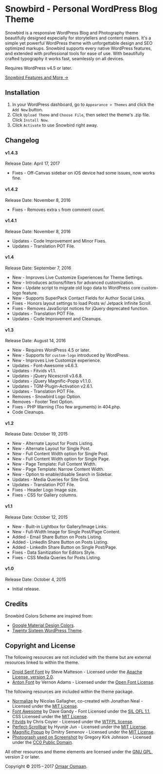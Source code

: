 # Snowbird - Personal WordPress Blog Theme
Snowbird is a responsive WordPress Blog and Photography theme beautifully designed especially for storytellers and content makers. It's a simple yet powerful WordPress theme with unforgettable design and SEO optimized markups. Snowbird supports every native WordPress features, and extended with professional tools for ease of use. With beautifully crafted typography it works fast, seamlessly on all devices.

Requires WordPress v4.5 or later.

[Snowbird Features and More &rarr;](https://xfrontend.com/themes/snowbird-wordpress-theme/)

## Installation
	
1. In your WordPress dashboard, go to `Appearance > Themes` and click the `Add New` button.
2. Click `Upload Theme` and `Choose File`, then select the theme's .zip file. Click `Install Now`.
3. Click `Activate` to use Snowbird right away.

## Changelog

#### v1.4.3
Release Date: April 17, 2017

* Fixes - Off-Canvas sidebar on iOS device had some issues, now works fine.

#### v1.4.2
Release Date: November 8, 2016

* Fixes - Removes extra `s` from comment count.

#### v1.4.1
Release Date: November 8, 2016

* Updates - Code Improvement and Minor Fixes.
* Updates - Translation POT File.

#### v1.4
Release Date: September 7, 2016

* New - Improves Live Customize Experiences for Theme Settings.
* New - Introduces actions/filters for advanced customization.
* New - Update script to migrate old logo data to WordPress core custom-logo feature.
* New - Supports SuperPack Contact Fields for Author Social Links.
* Fixes - Honors layout settings to load Posts w/ Jetpack Infinite Scroll.
* Fixes - Removes JavaScript notices for jQuery deprecated function.
* Updates - Translation POT File.
* Updates - Code Improvement and Cleanups.

#### v1.3
Release Date: August 14, 2016

* New - Requires WordPress 4.5 or later.
* New - Supports for `custom-logo` introduced by WordPress.
* New - Improves Live Customize experience.
* Updates - Font-Awesome v4.6.3.
* Updates - Fitvids v1.1.
* Updates - jQuery Nicescroll v3.6.8.
* Updates - jQuery Magnific-Popip v1.1.0.
* Updates - TGM-Plugin-Activation v2.6.1.
* Updates - Translation POT File.
* Removes - Snowbird Logo Option.
* Removes - Footer Text Option.
* Fixes - PHP Warning (Too few arguments) in 404.php.
* Code Cleanups.

#### v1.2
Release Date: October 19, 2015

* New - Alternate Layout for Posts Listing.
* New - Alternate Layout for Single Post.
* New - Full Content Width option for Single Post.
* New - Full Content Width option for Single Page.
* New - Page Template: Full Content Width.
* New - Page Template: Narrow Content Width.
* New - Option to enable/disable Search in Sidebar.
* Updates - Media Queries for Site Grid.
* Updates - Translation POT File.
* Fixes - Header Logo Image size.
* Fixes - CSS for Gallery columns.

#### v1.1
Release Date: October 12, 2015

* New - Built-in Lightbox for Gallery/Image Links.
* New - Full-Width Image for Single Post/Page Content.
* Added - Email Share Button on Posts Listing.
* Added - LinkedIn Share Button on Posts Listing.
* Added - LinkedIn Share Button on Single Post/Page.
* Fixes - Data Sanitization for Editors Style.
* Fixes - CSS Media Queries for Posts Listing.

#### v1.0
Release Date: October 4, 2015

* Initial release.

## Credits 

Snowbird Colors Scheme are inspired from:

* [Google Material Design Colors](https://www.google.com/design/spec/style/color.html). 
* [Twenty Sixteen WordPress Theme](https://wordpress.org/themes/twentysixteen/).


## Copyright and License

The following resources are not included with the theme but are external resources linked to within the theme.

* [Droid Serif Font](http://www.google.com/fonts/specimen/Droid+Serif) by Steve Matteson - Licensed under the [Apache License, version 2.0](http://www.apache.org/licenses/LICENSE-2.0.html).
* [Anton Font](http://www.google.com/fonts/specimen/Open+Sans) by Vernon Adams - Licensed under the [Open Font License](http://scripts.sil.org/cms/scripts/page.php?site_id=nrsi&id=OFL_web).

The following resources are included within the theme package.

* [Normalize](http://necolas.github.io/normalize.css/) by Nicolas Gallagher, co-created with Jonathan Neal - Licensed under the [MIT License](http://opensource.org/licenses/MIT).
* [Font Awesome](http://fontawesome.io/) by Dave Gandy - Font Licensed under the [SIL OFL 1.1](http://scripts.sil.org/OFL), CSS Licensed under the [MIT License](http://opensource.org/licenses/MIT).
* [Fitvids](http://fitvidsjs.com/) by Chris Coyier - Licensed under the [WTFPL license](http://sam.zoy.org/wtfpl/).
* [Perfect-Scrollbar](https://github.com/noraesae/perfect-scrollbar) by Hyunje Jun - Licensed under the [MIT License](http://opensource.org/licenses/MIT).
* [Magnific Popup](http://dimsemenov.com/plugins/magnific-popup/) by Dmitry Semenov - Licensed under the [MIT License](http://opensource.org/licenses/MIT).
* [Photograph used on Screenshot](https://pixabay.com/en/beach-relaxation-sunbathing-female-591125/) by Gregory Kirk Johnson - Licensed under the [CC0 Public Domain](https://creativecommons.org/publicdomain/zero/1.0/deed.en).

All other resources and theme elements are licensed under the [GNU GPL](http://www.gnu.org/licenses/old-licenses/gpl-2.0.html), version 2 or later.

Copyright &copy; 2015&thinsp;&ndash;&thinsp;2017 [Omaar Osmaan](https://moonomo.com/).